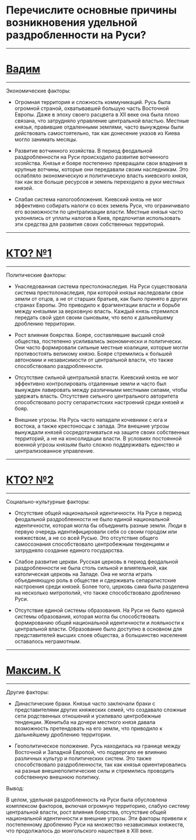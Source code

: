 # Перечислите основные причины возникновения удельной раздробленности на Руси?
-----------------------------------------------
# [Вадим]()
-----------------------------------------------
Экономические факторы:

* Огромная территория и сложность коммуникаций. Русь была огромной страной, охватывавшей большую часть Восточной Европы. Даже в эпоху своего расцвета в XII веке она была плохо связана, что затрудняло управление центральной властью. Местные князья, правившие отдаленными землями, часто вынуждены были действовать самостоятельно, так как донесение указов из Киева могло занимать месяцы.

* Развитие вотчинного хозяйства. В период феодальной раздробленности на Руси происходило развитие вотчинного хозяйства. Князья и бояре постепенно превращали свои владения в крупные вотчины, которые они передавали своим наследникам. Это ослабляло экономическую и политическую власть киевского князя, так как все больше ресурсов и земель переходило в руки местных князей.

* Слабая система налогообложения. Киевский князь не мог эффективно собирать налоги со всех земель Руси, что ограничивало его возможности по централизации власти. Местные князья часто уклонялись от уплаты налогов в Киев, предпочитая использовать эти средства для развития своих собственных территорий.
--------------------------------------------------------------------------
# [КТО? №1]()
--------------------------------------------------------------------------

Политические факторы:

* Унаследованная система престолонаследия. На Руси существовала система престолонаследия, при которой князья наследовали свои земли от отцов, а не от старших братьев, как было принято в других странах Европы. Это приводило к фрагментации власти и борьбе между князьями за верховную власть. Каждый князь стремился передать свой удел своим сыновьям, что вело к дальнейшему дроблению территории.

* Рост влияния боярства. Бояре, составлявшие высший слой общества, постепенно усиливались экономически и политически. Они часто формировали сильные местные коалиции, которые могли противостоять великому князю. Бояре стремились к большей автономии и независимости от центральной власти, что также способствовало раздробленности.

* Отсутствие сильной центральной власти. Киевский князь не мог эффективно контролировать отдаленные земли и часто был вынужден лавировать между различными местными силами, чтобы удержать власть. Отсутствие сильного центрального авторитета способствовало росту сепаратистских настроений среди князей и бояр.

* Внешние угрозы. На Русь часто нападали кочевники с юга и востока, а также крестоносцы с запада. Эти внешние угрозы вынуждали князей сосредотачиваться на защите своих собственных территорий, а не на консолидации власти. В условиях постоянной военной угрозы князьям было сложно поддерживать единство и централизованное управление.
--------------------------------------------------------------------------
# [КТО? №2]()
--------------------------------------------------------------------------
Социально-культурные факторы:

* Отсутствие общей национальной идентичности. На Руси в период феодальной раздробленности не было единой национальной идентичности, которая могла бы объединить разные земли. Люди в первую очередь идентифицировали себя со своим городом или княжеством, а не со всей Русью. Это отсутствие общего самосознания способствовало центробежным тенденциям и затрудняло создание единого государства.

* Слабое развитие церкви. Русская церковь в период феодальной раздробленности не была столь сильной и влиятельной, как католическая церковь на Западе. Она не могла играть объединяющую роль в обществе и сдерживать сепаратистские настроения среди князей. Более того, церковь сама была разделена на несколько митрополий, что также способствовало дроблению Руси.

*  Отсутствие единой системы образования. На Руси не было единой системы образования, которая могла бы способствовать формированию общей национальной идентичности и лояльности к центральной власти. Образование было доступно в основном для представителей высших слоев общества, а большинство населения оставалось неграмотным.
--------------------------------------------------------------------------
# [Максим. К]()
--------------------------------------------------------------------------
Другие факторы:

* Династические браки. Князья часто заключали браки с представителями других княжеских семей, что создавало сложные сети родственных отношений и усиливало центробежные тенденции. Женитьба на дочери местного князя давала возможность претендовать на его земли, что приводило к дальнейшему дроблению территории.

* Геополитическое положение. Русь находилась на границе между Восточной и Западной Европой, что подвергало ее влиянию различных культур и политических систем. Это также способствовало раздробленности, так как князья ориентировались на разные внешнеполитические силы и стремились проводить собственную внешнюю политику.

Вывод:

В целом, удельная раздробленность на Руси была обусловлена комплексом факторов, включая огромную территорию, слабую систему центральной власти, рост влияния боярства, отсутствие общей национальной идентичности и внешние угрозы. Эти факторы привели к постепенному дроблению Руси на множество независимых княжеств, что продолжалось до монгольского нашествия в XIII веке.
